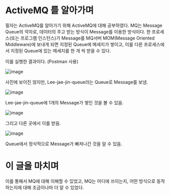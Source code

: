# ActiveMQ 를 알아가며

필자는 ActiveMQ를 알아가기 위해 ActiveMQ에 대해 공부하였다.
MQ는 Message Queue의 약자로, 데이터의 주고 받는 방식이 Message를 이용한 방식이다.
한 프로세스(또는 프로그램 인스턴스)가 Message를 MQ서버 MOM(Message Oriented Middleware)에 보내게 되면
지정된 Queue에 메세지가 쌓이고, 이를 다른 프로세스에서 지정된 Queue에 있는 메세지를 한 개 씩 받을 수 있다.

이를 실행한 결과이다. (Postman 사용)

![image](https://github.com/HINU0622/ActiveMQProject/assets/80612949/e8698204-91e1-42e2-b358-98cf117e071e)

사진에 보이진 않지만, Lee-jae-jin-queue라는 Queue로 Message를 보냄.

![image](https://github.com/HINU0622/ActiveMQProject/assets/80612949/510e7014-91b3-4af9-b540-cfb108620a4f)

Lee-jae-jin-queue에 1개의 Message가 쌓인 것을 볼 수 있음.

![image](https://github.com/HINU0622/ActiveMQProject/assets/80612949/fbef57c6-7742-45d0-b0c2-a87c5288d1b6)

그리고 다른 곳에서 이를 받음.

![image](https://github.com/HINU0622/ActiveMQProject/assets/80612949/bf48ec0e-e7fd-4918-a987-f3e3bcd43798)

Queue에서 정삭적으로 Message가 빠져나간 것을 알 수 있음.

# 이 글을 마치며

이를 통해서 MQ에 대해 이해할 수 있었고, MQ는 어디에 쓰이는지, 어떤 방식으로 동작 하는지에 대해 조금이나마 더 알 수 있었다.
